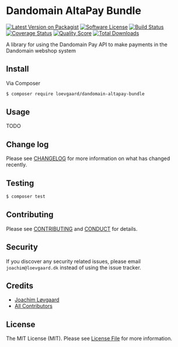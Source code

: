 # Dandomain AltaPay Bundle

[![Latest Version on Packagist][ico-version]][link-packagist]
[![Software License][ico-license]](LICENSE.md)
[![Build Status][ico-travis]][link-travis]
[![Coverage Status][ico-scrutinizer]][link-scrutinizer]
[![Quality Score][ico-code-quality]][link-code-quality]
[![Total Downloads][ico-downloads]][link-downloads]

A library for using the Dandomain Pay API to make payments in the Dandomain webshop system

## Install

Via Composer

```bash
$ composer require loevgaard/dandomain-altapay-bundle
```

## Usage

TODO

## Change log

Please see [CHANGELOG](CHANGELOG.md) for more information on what has changed recently.

## Testing

```bash
$ composer test
```

## Contributing

Please see [CONTRIBUTING](CONTRIBUTING.md) and [CONDUCT](CONDUCT.md) for details.

## Security

If you discover any security related issues, please email `joachim@loevgaard.dk` instead of using the issue tracker.

## Credits

- [Joachim Løvgaard][link-author]
- [All Contributors][link-contributors]

## License

The MIT License (MIT). Please see [License File](LICENSE.md) for more information.

[ico-version]: https://img.shields.io/packagist/v/loevgaard/dandomain-altapay-bundle.svg?style=flat-square
[ico-license]: https://img.shields.io/badge/license-MIT-brightgreen.svg?style=flat-square
[ico-travis]: https://img.shields.io/travis/loevgaard/dandomain-altapay-bundle/master.svg?style=flat-square
[ico-scrutinizer]: https://img.shields.io/scrutinizer/coverage/g/loevgaard/dandomain-altapay-bundle.svg?style=flat-square
[ico-code-quality]: https://img.shields.io/scrutinizer/g/loevgaard/dandomain-altapay-bundle.svg?style=flat-square
[ico-downloads]: https://img.shields.io/packagist/dt/loevgaard/dandomain-altapay-bundle.svg?style=flat-square

[link-packagist]: https://packagist.org/packages/loevgaard/dandomain-altapay-bundle
[link-travis]: https://travis-ci.org/loevgaard/dandomain-altapay-bundle
[link-scrutinizer]: https://scrutinizer-ci.com/g/loevgaard/dandomain-altapay-bundle/code-structure
[link-code-quality]: https://scrutinizer-ci.com/g/loevgaard/dandomain-altapay-bundle
[link-downloads]: https://packagist.org/packages/loevgaard/dandomain-altapay-bundle
[link-author]: https://github.com/loevgaard
[link-contributors]: ../../contributors
